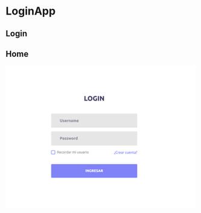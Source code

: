 # LoginApp
## Login
## Home


![](https://github.com/Klerith/angular-login-demoapp/blob/master/src/assets/images/demo.png?raw=true)
